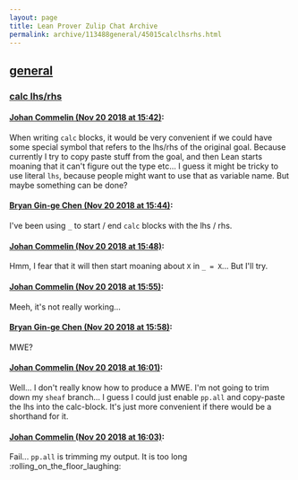 ```yaml
---
layout: page
title: Lean Prover Zulip Chat Archive 
permalink: archive/113488general/45015calclhsrhs.html
---
```


## [general](index.html)
### [calc lhs/rhs](45015calclhsrhs.html)

#### [Johan Commelin (Nov 20 2018 at 15:42)](https://leanprover.zulipchat.com/#narrow/stream/113488-general/topic/calc%20lhs/rhs/near/148043376):
When writing `calc` blocks, it would be very convenient if we could have some special symbol that refers to the lhs/rhs of the original goal. Because currently I try to copy paste stuff from the goal, and then Lean starts moaning that it can't figure out the type etc...
I guess it might be tricky to use literal `lhs`, because people might want to use that as variable name. But maybe something can be done?

#### [Bryan Gin-ge Chen (Nov 20 2018 at 15:44)](https://leanprover.zulipchat.com/#narrow/stream/113488-general/topic/calc%20lhs/rhs/near/148043505):
I've been using `_` to start / end `calc` blocks with the lhs / rhs.

#### [Johan Commelin (Nov 20 2018 at 15:48)](https://leanprover.zulipchat.com/#narrow/stream/113488-general/topic/calc%20lhs/rhs/near/148043761):
Hmm, I fear that it will then start moaning about `X` in `_ = X`... But I'll try.

#### [Johan Commelin (Nov 20 2018 at 15:55)](https://leanprover.zulipchat.com/#narrow/stream/113488-general/topic/calc%20lhs/rhs/near/148044194):
Meeh, it's not really working...

#### [Bryan Gin-ge Chen (Nov 20 2018 at 15:58)](https://leanprover.zulipchat.com/#narrow/stream/113488-general/topic/calc%20lhs/rhs/near/148044384):
MWE?

#### [Johan Commelin (Nov 20 2018 at 16:01)](https://leanprover.zulipchat.com/#narrow/stream/113488-general/topic/calc%20lhs/rhs/near/148044572):
Well... I don't really know how to produce a MWE. I'm not going to trim down my `sheaf` branch... I guess I could just enable `pp.all` and copy-paste the lhs into the calc-block. It's just more convenient if there would be a shorthand for it.

#### [Johan Commelin (Nov 20 2018 at 16:03)](https://leanprover.zulipchat.com/#narrow/stream/113488-general/topic/calc%20lhs/rhs/near/148044697):
Fail... `pp.all` is trimming my output. It is too long :rolling_on_the_floor_laughing:

